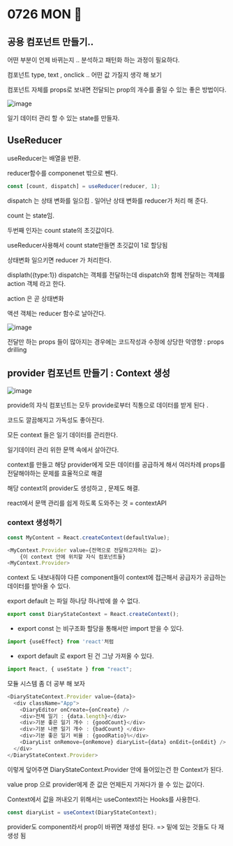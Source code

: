 # 0726 MON 🍺

## 공용 컴포넌트 만들기..

어떤 부분이 언제 바뀌는지 .. 분석하고 패턴화 하는 과정이 필요하다.

컴포넌트 type, text , onclick .. 어떤 값 가질지 생각 해 보기

컴포넌트 자체를 props로 보내면 전달되는 prop의 개수를 줄일 수 있는 좋은 방법이다.

![image](https://user-images.githubusercontent.com/64348346/180863703-1108c437-965f-4a26-aea6-311c69f330d1.png)

일기 데이터 관리 할 수 있는 state를 만들자.

## UseReducer

useReducer는 배열을 반환.

reducer함수를 componenet 밖으로 뺀다.

```javascript
const [count, dispatch] = useReducer(reducer, 1);
```

dispatch 는 상태 변화를 일으킴 . 일어난 상태 변화를 reducer가 처리 해 준다.

count 는 state임.

두번째 인자는 count state의 초깃값이다.

useReducer사용해서 count state만들면 초깃값이 1로 할당됨

상태변화 일으키면 reducer 가 처리한다.

displath({type:1}) dispatch는 객체를 전달하는데 dispatch와 함께 전달하는 객체를 action 객체 라고 한다.

action 은 곧 상태변화

액션 객체는 reducer 함수로 날아간다.

![image](https://user-images.githubusercontent.com/64348346/180875280-cd04f353-4ad2-457d-a397-06e0799d3b40.png)

전달만 하는 props 들이 많아지는 경우에는 코드작성과 수정에 상당한 악영향 : props drilling

## provider 컴포넌트 만들기 : Context 생성

![image](https://user-images.githubusercontent.com/64348346/180875757-5e8214ac-8ff4-4ec9-ab4a-0432a2e70b8f.png)

provide의 자식 컴포넌트는 모두 provide로부터 직통으로 데이터를 받게 된다 .

코드도 깔끔해지고 가독성도 좋아진다.

모든 context 들은 일기 데이터를 관리한다.

일기데이터 관리 위한 문맥 속에서 살아간다.

context를 만들고 해당 provider에게 모든 데이터를 공급하게 해서 여러차례 props를 전달해야하는 문제를 효율적으로 해결

해당 context의 provider도 생성하고 , 문제도 해결.

react에서 문맥 관리를 쉽게 하도록 도와주는 것 = contextAPI

### context 생성하기

```javascript
const MyContent = React.createContext(defaultValue);

<MyContext.Provider value={전역으로 전달하고자하는 값}>
    {이 context 안에 위치할 자식 컴포넌트들}
<MyContext.Provider>
```

context 도 내보내줘야 다른 component들이 context에 접근해서 공급자가 공급하는 데이터를 받아올 수 있다.

export default 는 파일 하나당 하나밖에 쓸 수 없다.

```javascript
export const DiaryStateContext = React.createContext();
```

- export const 는 비구조화 할당을 통해서만 import 받을 수 있다.

```javascript
import {useEffect} from 'react'처럼
```

- export default 로 export 된 건 그냥 가져올 수 있다.

```javascript
import React, { useState } from "react";
```

모듈 시스템 좀 더 공부 해 보자

```javascript
<DiaryStateContext.Provider value={data}>
  <div className="App">
    <DiaryEditor onCreate={onCreate} />
    <div>전체 일기 : {data.length}</div>
    <div>기분 좋은 일기 개수 : {goodCount}</div>
    <div>기분 나쁜 일기 개수 : {badCount} </div>
    <div>기분 좋은 일기 비율 : {goodRatio}%</div>
    <DiaryList onRemove={onRemove} diaryList={data} onEdit={onEdit} />
  </div>
</DiaryStateContext.Provider>
```

이렇게 덮어주면 DiaryStateContext.Provider 안에 들어있는건 한 Context가 된다.

value prop 으로 provider에게 준 값은 언제든지 가져다가 쓸 수 있는 값이다.

Context에서 값을 꺼내오기 위해서는 useContext라는 Hooks를 사용한다.

```javascript
const diaryList = useContext(DiaryStateContext);
```

provider도 component라서 prop이 바뀌면 재생성 된다. => 밑에 있는 것들도 다 재생성 됨
